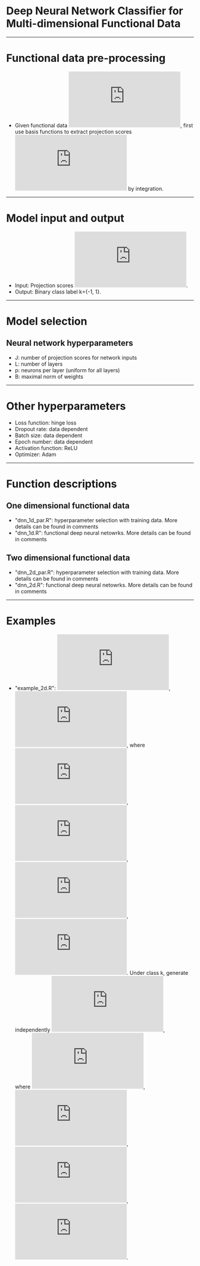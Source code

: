 # Deep Neural Network Classifier for Multi-dimensional Functional Data
------------------------------------------------

# Functional data pre-processing
- Given functional data ![first equation](https://latex.codecogs.com/gif.latex?X%28s_1%2C%20%5Cldots%2C%20s_d%29), first use basis functions to extract projection scores ![second equation](https://latex.codecogs.com/gif.latex?%5Cxi_1%2C%20%5Cxi_2%2C%20%5Cldots) by integration.
-------------------------------------------------------

# Model input and output
- Input: Projection scores ![xi](https://latex.codecogs.com/gif.latex?%5Cxi_1%2C%20%5Cxi_2%2C%20%5Cldots%2C%20%5Cxi_J).
- Output: Binary class label k={-1, 1}.
-------------------------------------------------------------

# Model selection
## Neural network hyperparameters 
- J: number of projection scores for network inputs
- L: number of layers 
- p: neurons per layer (uniform for all layers)
- B: maximal norm of weights
-------------------------------------------------------------

# Other hyperparameters
- Loss function: hinge loss
- Dropout rate: data dependent
- Batch size: data dependent
- Epoch number: data dependent
- Activation function: ReLU
- Optimizer: Adam 
-------------------------------------------------------------

# Function descriptions
## One dimensional functional data
- "dnn_1d_par.R": hyperparameter selection with training data. More details can be found in comments
- "dnn_1d.R": functional deep neural netowrks. More details can be found in comments 
## Two dimensional functional data
- "dnn_2d_par.R": hyperparameter selection with training data. More details can be found in comments
- "dnn_2d.R": functional deep neural netowrks. More details can be found in comments 
-------------------------------------------------------------

# Examples
- "example_2d.R": ![f](https://latex.codecogs.com/gif.latex?X%28s_1%2Cs_2%29%3D%20%5Csum_%7Bj%3D1%7D%5E%7B4%7D%20%5Cxi_%7Bj%7D%5Cpsi_j%28s_1%2Cs_2%29), ![range](https://latex.codecogs.com/gif.latex?0%5Cle%20s_1%2Cs_2%5Cle1), where ![psi1](https://latex.codecogs.com/gif.latex?%5Cpsi_1%28s_1%2C%20s_2%29%3Ds_1s_2), ![psi2](https://latex.codecogs.com/gif.latex?%5Cpsi_2%28s_1%2C%20s_2%29%3Ds_1s_2%5E2), ![psi3](https://latex.codecogs.com/gif.latex?%5Cpsi_3%28s_1%2C%20s_2%29%3Ds_1%5E2s_2), ![psi4](https://latex.codecogs.com/gif.latex?%5Cpsi_4%28s_1%2C%20s_2%29%3Ds_1%5E2s_2%5E2). Under class k, generate independently ![dis](https://latex.codecogs.com/gif.latex?%28%5Cxi_1%2C%5Cxi_2%2C%5Cxi_3%2C%5Cxi_4%29%5E%7B%5Ctop%7D%5Csim%20N%28%5Cpmb%7B%5Cmu%7D_k%2C%5Cpmb%7B%5CSigma%7D_k%29),  
where ![mu1](https://latex.codecogs.com/gif.latex?%5Cpmb%5Cmu_1%3D%288%2C-6%2C4%2C-2%29%5E%5Ctop), ![sigma1](https://latex.codecogs.com/gif.latex?%5Cpmb%5CSigma_1%3D%20%5Ctext%7Bdiag%7D%5Cleft%28%208%2C%206%2C%204%2C%202%5Cright%29),  ![mu2](https://latex.codecogs.com/gif.latex?%5Cpmb%5Cmu_%7B-1%7D%3D%20%5Cleft%28-%5Cfrac%7B7%7D%7B2%7D%2C%20-%5Cfrac%7B5%7D%7B2%7D%2C%20%5Cfrac%7B3%7D%7B2%7D%2C%20-%5Cfrac%7B1%7D%7B2%7D%5Cright%29%5E%5Ctop),  ![sigma2](https://latex.codecogs.com/gif.latex?%5Cpmb%5CSigma_%7B-1%7D%3D%5Ctext%7Bdiag%7D%5Cleft%28%20%5Cfrac%7B9%7D%7B2%7D%2C%20%5Cfrac%7B7%7D%7B2%7D%2C%20%5Cfrac%7B5%7D%7B2%7D%2C%20%5Cfrac%7B3%7D%7B2%7D%5Cright%29). 
